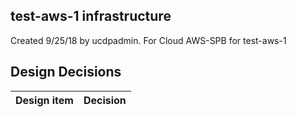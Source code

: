 ## test-aws-1 infrastructure

Created 9/25/18 by ucdpadmin. For Cloud AWS-SPB for test-aws-1


## Design Decisions
| Design item                | Decision|
| :----------------------------------- | :--------------------------------------------------------------------------------|
